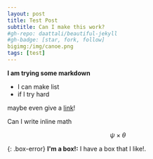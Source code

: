 ```yaml
---
layout: post
title: Test Post
subtitle: Can I make this work?
#gh-repo: daattali/beautiful-jekyll
#gh-badge: [star, fork, follow]
bigimg:/img/canoe.png
tags: [test]
---
```


**I am trying some markdown**

* I can make list
* if I try hard

maybe even give a [link](www.google.com)!

Can I write inline math

$$\psi \times \theta$$

{: .box-error}
**I'm a box!:** I have a box that I like!.
